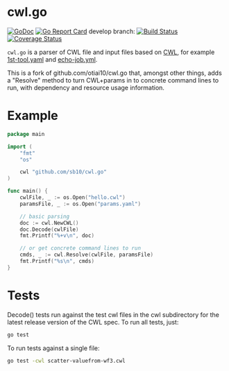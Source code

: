 # cwl.go

[![GoDoc](https://godoc.org/github.com/sb10/cwl.go?status.svg)](https://godoc.org/github.com/sb10/cwl.go)
[![Go Report Card](https://goreportcard.com/badge/github.com/sb10/cwl.go)](https://goreportcard.com/report/github.com/sb10/cwl.go)
develop branch:
[![Build Status](https://travis-ci.org/sb10/cwl.go?branch=develop)](https://travis-ci.org/sb10/cwl.go)
[![Coverage Status](https://coveralls.io/repos/github/sb10/cwl.go/badge.svg?branch=develop)](https://coveralls.io/github/sb10/cwl.go?branch=develop)

`cwl.go` is a parser of CWL file and input files based on [CWL](https://github.com/common-workflow-language/common-workflow-language), for example [1st-tool.yaml](https://github.com/common-workflow-language/common-workflow-language/blob/master/v1.0/examples/1st-tool.cwl) and [echo-job.yml](https://github.com/common-workflow-language/common-workflow-language/blob/master/v1.0/examples/echo-job.yml).

This is a fork of github.com/otiai10/cwl.go that, amongst other things, adds a
"Resolve" method to turn CWL+params in to concrete command lines to run, with
dependency and resource usage information.

# Example

```go
package main

import (
	"fmt"
	"os"

	cwl "github.com/sb10/cwl.go"
)

func main() {
	cwlFile, _ := os.Open("hello.cwl")
	paramsFile, _ := os.Open("params.yaml")

	// basic parsing
	doc := cwl.NewCWL()
	doc.Decode(cwlFile)
	fmt.Printf("%+v\n", doc)

	// or get concrete command lines to run
	cmds, _ := cwl.Resolve(cwlFile, paramsFile)
	fmt.Printf("%s\n", cmds)
}
```

# Tests

Decode() tests run against the test cwl files in the cwl subdirectory for the
latest release version of the CWL spec. To run all tests, just:

```sh
go test
```

To run tests against a single file:

```sh
go test -cwl scatter-valuefrom-wf3.cwl
```
